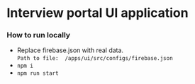 # Interview portal UI application

### How to run locally
* Replace firebase.json with real data.  
`Path to file:  /apps/ui/src/configs/firebase.json`
* `npm i`
* `npm run start`

